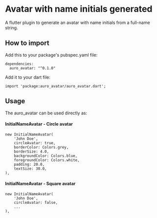 # Avatar with name initials generated

A flutter plugin to generate an avatar with name initials from a full-name string.

## How to import

Add this to your package's pubspec.yaml file:
```
dependencies:
  auro_avatar: "^0.1.0"

```
Add it to your dart file:
```
import 'package:auro_avatar/auro_avatar.dart';
```
## Usage
The auro_avatar can be used directly as:

#### InitialNameAvatar - Circle avatar

```
new InitialNameAvatar(
    'John Doe',
    circleAvatar: true,
    borderColor: Colors.grey,
    borderSize: 4.0,
    backgroundColor: Colors.blue,
    foregroundColor: Colors.white,
    padding: 20.0,
    textSize: 30.0,
),
 ```

#### InitialNameAvatar - Square avatar

```
new InitialNameAvatar(
    'John Doe',
    circleAvatar: false,
    ...
),
 ```
